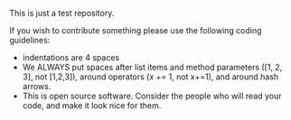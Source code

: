 This is just a test repository.

If you wish to contribute something please use the following coding guidelines:
  
  - indentations are 4 spaces
  - We ALWAYS put spaces after list items and method parameters ([1, 2, 3], not [1,2,3]), 
    around operators (x += 1, not x+=1), and around hash arrows.
  - This is open source software. Consider the people who will read your code, and make it look nice for them.
